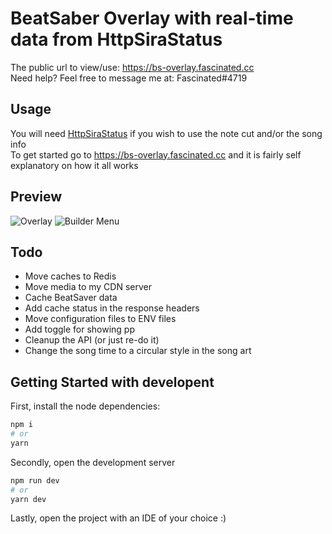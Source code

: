 # BeatSaber Overlay with real-time data from HttpSiraStatus

The public url to view/use: <https://bs-overlay.fascinated.cc></br>
Need help? Feel free to message me at: Fascinated#4719

## Usage

You will need [HttpSiraStatus](https://github.com/denpadokei/HttpSiraStatus) if you wish to use the note cut and/or the song info</br>
To get started go to <https://bs-overlay.fascinated.cc> and it is fairly self explanatory on how it all works</br>

## Preview

![Overlay](https://cdn.fascinated.cc/HCrnvhsHGG.png?raw=true)
![Builder Menu](https://cdn.fascinated.cc/QwGTQLhJsq.png?raw=true)

## Todo

- Move caches to Redis
- Move media to my CDN server
- Cache BeatSaver data
- Add cache status in the response headers
- Move configuration files to ENV files
- Add toggle for showing pp
- Cleanup the API (or just re-do it)
- Change the song time to a circular style in the song art

## Getting Started with developent

First, install the node dependencies:

```bash
npm i
# or
yarn
```

Secondly, open the development server

```bash
npm run dev
# or
yarn dev
```

Lastly, open the project with an IDE of your choice :)
